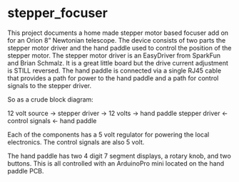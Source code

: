# stepper_focuser

This project documents a home made stepper motor based focuser add on for an Orion 8” Newtonian telescope. The device consists of two parts the stepper motor driver and the hand paddle used to control the position of the stepper motor. The stepper motor driver is an EasyDriver from SparkFun and Brian Schmalz. It is a great little board but the drive current adjustment is STILL reversed. The hand paddle is connected via a single RJ45 cable  that provides a path for power to the hand paddle and a path for control signals to the stepper driver.

So as a crude block diagram:

12 volt source -> stepper driver ->    12 volts     -> hand paddle
                  stepper driver <- control signals <- hand paddle

Each of the components has a 5 volt regulator for powering the local electronics. The control signals are also 5 volt.

The hand paddle has two 4 digit 7 segment displays, a rotary knob, and two buttons. This is all controlled with an ArduinoPro mini located on the hand paddle PCB.
